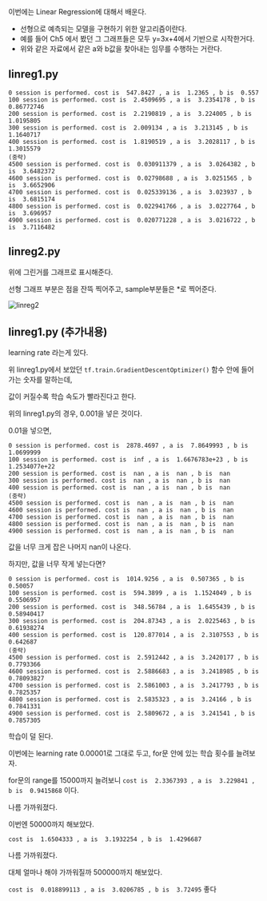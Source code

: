 이번에는 Linear Regression에 대해서 배운다.

- 선형으로 예측되는 모델을 구현하기 위한 알고리즘이란다.
- 예를 들어 Ch5 에서 봤던 그 그래프들은 모두 y=3x+4에서 기반으로 시작한거다.
- 위와 같은 자료에서 같은 a와 b값을 찾아내는 임무를 수행하는 거란다.

## linreg1.py

```
0 session is performed. cost is  547.8427 , a is  1.2365 , b is  0.557
100 session is performed. cost is  2.4509695 , a is  3.2354178 , b is  0.86772746
200 session is performed. cost is  2.2190819 , a is  3.224005 , b is  1.0195805
300 session is performed. cost is  2.009134 , a is  3.213145 , b is  1.1640717
400 session is performed. cost is  1.8190519 , a is  3.2028117 , b is  1.3015579
(중략)
4500 session is performed. cost is  0.030911379 , a is  3.0264382 , b is  3.6482372
4600 session is performed. cost is  0.02798688 , a is  3.0251565 , b is  3.6652906
4700 session is performed. cost is  0.025339136 , a is  3.023937 , b is  3.6815174
4800 session is performed. cost is  0.022941766 , a is  3.0227764 , b is  3.696957
4900 session is performed. cost is  0.020771228 , a is  3.0216722 , b is  3.7116482
```

## linreg2.py

위에 그린거를 그래프로 표시해준다.

선형 그래프 부분은 점을 잔뜩 찍어주고, sample부분들은 *로 찍어준다.

![linreg2](https://user-images.githubusercontent.com/26007107/61268139-8dc6cf00-a7d5-11e9-8042-6e4e0cde329f.png)


## linreg1.py (추가내용)

learning rate 라는게 있다.

위 linreg1.py에서 보았던 ``tf.train.GradientDescentOptimizer()`` 함수 안에 들어가는 숫자를 말하는데,

값이 커질수록 학습 속도가 빨라진다고 한다.

위의 linreg1.py의 경우, 0.001을 넣은 것이다.

0.01을 넣으면, 

```
0 session is performed. cost is  2878.4697 , a is  7.8649993 , b is  1.0699999
100 session is performed. cost is  inf , a is  1.6676783e+23 , b is  1.2534077e+22
200 session is performed. cost is  nan , a is  nan , b is  nan
300 session is performed. cost is  nan , a is  nan , b is  nan
400 session is performed. cost is  nan , a is  nan , b is  nan
(중략)
4500 session is performed. cost is  nan , a is  nan , b is  nan
4600 session is performed. cost is  nan , a is  nan , b is  nan
4700 session is performed. cost is  nan , a is  nan , b is  nan
4800 session is performed. cost is  nan , a is  nan , b is  nan
4900 session is performed. cost is  nan , a is  nan , b is  nan
```

값을 너무 크게 잡은 나머지 nan이 나온다.


하지만, 값을 너무 작게 넣는다면?

```
0 session is performed. cost is  1014.9256 , a is  0.507365 , b is  0.50057
100 session is performed. cost is  594.3899 , a is  1.1524049 , b is  0.5506957
200 session is performed. cost is  348.56784 , a is  1.6455439 , b is  0.58940417
300 session is performed. cost is  204.87343 , a is  2.0225463 , b is  0.61938274
400 session is performed. cost is  120.877014 , a is  2.3107553 , b is  0.642687
(중략)
4500 session is performed. cost is  2.5912442 , a is  3.2420177 , b is  0.7793366
4600 session is performed. cost is  2.5886683 , a is  3.2418985 , b is  0.78093827
4700 session is performed. cost is  2.5861003 , a is  3.2417793 , b is  0.7825357
4800 session is performed. cost is  2.5835323 , a is  3.24166 , b is  0.7841331
4900 session is performed. cost is  2.5809672 , a is  3.241541 , b is  0.7857305
```

학습이 덜 된다.

이번에는 learning rate 0.00001로 그대로 두고, for문 안에 있는 학습 횟수를 늘려보자.

for문의 range를 15000까지 늘려보니 ``cost is  2.3367393 , a is  3.229841 , b is  0.9415868`` 이다.

나름 가까워졌다.

이번엔 50000까지 해보았다. 

``cost is  1.6504333 , a is  3.1932254 , b is  1.4296687``

나름 가까워졌다.

대체 얼마나 해야 가까워질까 500000까지 해보았다.

``cost is  0.018899113 , a is  3.0206785 , b is  3.72495``
좋다
